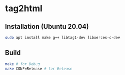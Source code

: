 tag2html
========

## Installation (Ubuntu 20.04)

```bash
sudo apt install make g++ libtag1-dev libxerces-c-dev
```

## Build

```bash
make # for Debug
make CONF=Release # for Release
```
